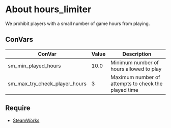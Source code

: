 # About hours_limiter
We prohibit players with a small number of game hours from playing.

## ConVars
| ConVar                         | Value      | Description                                                   |
| ------------------------------ | ---------- | ------------------------------------------------------------- |
| sm_min_played_hours            | 10.0       | Minimum number of hours allowed to play                       |
| sm_max_try_check_player_hours  | 3          | Maximum number of attempts to check the played time           |

## Require
* [SteamWorks](https://github.com/hexa-core-eu/SteamWorks)
